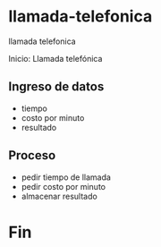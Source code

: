 # llamada-telefonica
llamada telefonica

Inicio: Llamada telefónica
## Ingreso de datos
- tiempo
- costo por minuto
- resultado

## Proceso
- pedir tiempo de llamada
- pedir costo por minuto
- almacenar resultado
# Fin